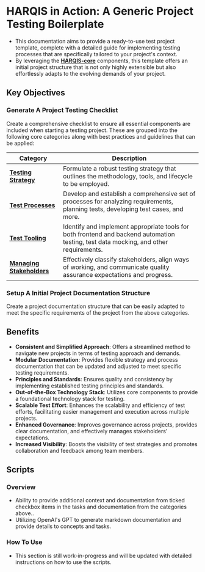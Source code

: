 # HARQIS in Action: A Generic Project Testing Boilerplate
- This documentation aims to provide a ready-to-use test project template, complete with a detailed guide for implementing testing processes that are specifically tailored to your project's context.
- By leveraging the [**HARQIS-core**](../../README.md) components, this template offers an initial project structure that is not only highly extensible but also effortlessly adapts to the evolving demands of your project.

## Key Objectives
### Generate A Project Testing Checklist
Create a comprehensive checklist to ensure all essential components are included when starting a testing project.  These are grouped into the following core categories along with best practices and guidelines that can be applied:

| Category                                               | Description                                                                                                                           |
|--------------------------------------------------------|---------------------------------------------------------------------------------------------------------------------------------------|
| [**Testing Strategy**](./testing/STRATEGY.md)          | Formulate a robust testing strategy that outlines the methodology, tools, and lifecycle to be employed.                               |
| [**Test Processes**](./testing/PROCESSES.md)           | Develop and establish a comprehensive set of processes for analyzing requirements, planning tests, developing test cases, and more.   |
| [**Test Tooling**](./testing/TOOLS.md)                 | Identify and implement appropriate tools for both frontend and backend automation testing, test data mocking, and other requirements. |
| [**Managing Stakeholders**](./testing/STAKEHOLDERS.md) | Effectively classify stakeholders, align ways of working, and communicate quality assurance expectations and progress.                |

### Setup A Initial Project Documentation Structure
Create a project documentation structure that can be easily adapted to meet the specific requirements of the project from the above categories.

## Benefits
- **Consistent and Simplified Approach**: Offers a streamlined method to navigate new projects in terms of testing approach and demands.
- **Modular Documentation**: Provides flexible strategy and process documentation that can be updated and adjusted to meet specific testing requirements.
- **Principles and Standards**: Ensures quality and consistency by implementing established testing principles and standards.
- **Out-of-the-Box Technology Stack**: Utilizes core components to provide a foundational technology stack for testing.
- **Scalable Test Effort**: Enhances the scalability and efficiency of test efforts, facilitating easier management and execution across multiple projects.
- **Enhanced Governance**: Improves governance across projects, provides clear documentation, and effectively manages stakeholders' expectations.
- **Increased Visibility**: Boosts the visibility of test strategies and promotes collaboration and feedback among team members.

## Scripts
### Overview
- Ability to provide additional context and documentation from ticked checkbox items in the tasks and documentation from the categories above..
- Utilizing OpenAI's GPT to generate markdown documentation and provide details to concepts and tasks.

### How To Use
- This section is still work-in-progress and will be updated with detailed instructions on how to use the scripts.